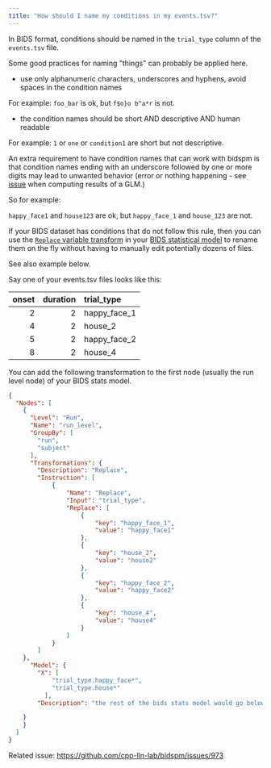 ```yaml
---
title: "How should I name my conditions in my events.tsv?"
---
```


In BIDS format, conditions should be named in the `trial_type` column of the `events.tsv` file.

Some good practices for naming "things" can probably be applied here.

- use only alphanumeric characters, underscores and hyphens,
avoid spaces in the condition names

For example: `foo_bar` is ok, but `f$o}o b^a*r` is not.

- the condition names should be short AND descriptive AND human readable

For example: `1` or `one` or `condition1` are short but not descriptive.

An extra requirement to have condition names that can work with bidspm
is that condition names ending with an underscore followed by one or more digits
may lead to unwanted behavior
(error or nothing happening - see [issue](https://github.com/cpp-lln-lab/bidspm/issues/973) when computing results of a GLM.)

So for example:

`happy_face1` and `house123` are ok, but `happy_face_1` and `house_123`  are not.

If your BIDS dataset has conditions that do not follow this rule,
then you can use
the [`Replace` variable transform](https://github.com/bids-standard/variable-transform/blob/main/spec/munge.md#replace)
in your [BIDS statistical model](https://bidspm.readthedocs.io/en/latest/bids_stats_model.html#transformation')
to rename them on the fly without having to manually edit potentially dozens of files.

See also example below.

Say one of your events.tsv files looks like this:

|   onset |   duration | trial_type   |
|--------:|-----------:|:-------------|
|       2 |          2 | happy_face_1 |
|       4 |          2 | house_2      |
|       5 |          2 | happy_face_2 |
|       8 |          2 | house_4      |

You can add the following transformation to the first node (usually the run level node)
of your BIDS stats model.

```json
{
  "Nodes": [
    {
      "Level": "Run",
      "Name": "run_level",
      "GroupBy": [
        "run",
        "subject"
      ],
      "Transformations": {
        "Description": "Replace",
        "Instruction": [
            {
                "Name": "Replace",
                "Input": "trial_type",
                "Replace": [
                    {
                        "key": "happy_face_1",
                        "value": "happy_face1"
                    },
                    {
                        "key": "house_2",
                        "value": "house2"
                    },
                    {
                        "key": "happy_face_2",
                        "value": "happy_face2"
                    },
                    {
                        "key": "house_4",
                        "value": "house4"
                    }
                ]
            }
        ]
    },
      "Model": {
        "X": [
            "trial_type.happy_face*",
            "trial_type.house*"
          ],
        "Description": "the rest of the bids stats model would go below this as usual."

    }
    }
  ]
}
```

Related issue: https://github.com/cpp-lln-lab/bidspm/issues/973
